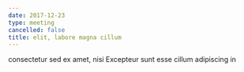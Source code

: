 ```yaml
---
date: 2017-12-23
type: meeting
cancelled: false
title: elit, labore magna cillum
---
```

consectetur sed ex amet, nisi Excepteur sunt esse cillum adipiscing in
